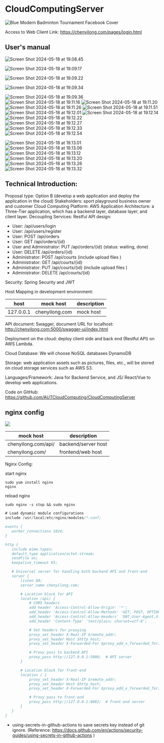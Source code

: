 # CloudComputingServer
![Blue Modern Badminton Tournament Facebook Cover](booking-system-maven/web_app/src/main/webapp/img/logingBg.gif)


Access to Web Client Link: https://chenyilong.com/pages/login.html


 
## User's manual

![Screen Shot 2024-05-18 at 19.08.45](assets/Screen%20Shot%202024-05-18%20at%2019.08.45.png)

![Screen Shot 2024-05-18 at 19.09.17](assets/Screen%20Shot%202024-05-18%20at%2019.09.17.png)


![Screen Shot 2024-05-18 at 19.09.22](assets/Screen%20Shot%202024-05-18%20at%2019.09.22.png)


![Screen Shot 2024-05-18 at 19.09.34](assets/Screen%20Shot%202024-05-18%20at%2019.09.34.png)

![Screen Shot 2024-05-18 at 19.09.36](assets/Screen%20Shot%202024-05-18%20at%2019.09.36.png)
![Screen Shot 2024-05-18 at 19.11.16](assets/Screen%20Shot%202024-05-18%20at%2019.11.16.png)
![Screen Shot 2024-05-18 at 19.11.20](assets/Screen%20Shot%202024-05-18%20at%2019.11.20.png)
![Screen Shot 2024-05-18 at 19.11.26](assets/Screen%20Shot%202024-05-18%20at%2019.11.26.png)
![Screen Shot 2024-05-18 at 19.11.51](assets/Screen%20Shot%202024-05-18%20at%2019.11.51.png)
![Screen Shot 2024-05-18 at 19.12.01](assets/Screen%20Shot%202024-05-18%20at%2019.12.01.png)
![Screen Shot 2024-05-18 at 19.12.14](assets/Screen%20Shot%202024-05-18%20at%2019.12.14.png)
![Screen Shot 2024-05-18 at 19.12.22](assets/Screen%20Shot%202024-05-18%20at%2019.12.22.png)
![Screen Shot 2024-05-18 at 19.12.27](assets/Screen%20Shot%202024-05-18%20at%2019.12.27.png)
![Screen Shot 2024-05-18 at 19.12.33](assets/Screen%20Shot%202024-05-18%20at%2019.12.33.png)
![Screen Shot 2024-05-18 at 19.12.54](assets/Screen%20Shot%202024-05-18%20at%2019.12.54.png)

![Screen Shot 2024-05-18 at 19.13.01](assets/Screen%20Shot%202024-05-18%20at%2019.13.01.png)
![Screen Shot 2024-05-18 at 19.13.06](assets/Screen%20Shot%202024-05-18%20at%2019.13.06.png)
![Screen Shot 2024-05-18 at 19.13.12](assets/Screen%20Shot%202024-05-18%20at%2019.13.12.png)
![Screen Shot 2024-05-18 at 19.13.20](assets/Screen%20Shot%202024-05-18%20at%2019.13.20.png)
![Screen Shot 2024-05-18 at 19.13.26](assets/Screen%20Shot%202024-05-18%20at%2019.13.26.png)
![Screen Shot 2024-05-18 at 19.13.32](assets/Screen%20Shot%202024-05-18%20at%2019.13.32.png)


## Technical Introduction:
Proposal type: Option B (develop a web application and deploy the application in the cloud)
Stakeholders: sport playground business owner and customer
Cloud Computing Platform: AWS 
Application Architecture: a Three-Tier application, which has a backend layer, database layer, and client layer.
Decoupling Services:  Restful API design: 
- User: /api/users/login 
- User: /api/users/register
- User: POST /api/orders
- User: GET /api/orders/{id}
- User and Administrator: PUT /api/orders/{id} (status: waiting, done)
- User: DELETE /api/orders/{id}
- Administrator: POST /api/courts (include upload files )
- Administrator: GET /api/courts/{id}
- Administrator: PUT /api/courts/{id}  (include upload files )
- Administrator: DELETE /api/courts/{id}

Security: Spring Security and JWT

Host Mapping in development environment: 





host | mock host | description
-|-|-
127.0.0.1|              chenyilong.com | mock host

API document: Swagger, document URL for localhost: http://chenyilong.com:5000/swagger-ui/index.html

Deployment on the cloud: deploy client side and back end (Restful API) on  AWS Lambda.

Cloud Database: We will choose NoSQL databases DynamoDB

Storage: web application assets such as pictures, files, etc., will be stored on cloud storage services such as AWS S3.

Languages/Framework:  Java for Backend Service, and JS/ React/Vue to develop web applications.

Code on GitHub:  https://github.com/AUTCloudComputing/CloudComputingServer 

 
 
## nginx config

![](assets/nginx_map.jpg)


mock host | description
-|-
chenyilong.com/api/ | backend/server host
chenyilong.com/ | frontend/web host


Nginx Config: 

start nginx

 ```shell
sudo yum install nginx
nginx
 ```



reload nginx


 ```shell
sudo nginx -s stop && sudo nginx

 ```


 ```Java
# Load dynamic module configurations
include /usr/local/etc/nginx/modules/*.conf;

events {
    worker_connections 1024;
}

http {
    include mime.types;
    default_type application/octet-stream;
    sendfile on;
    keepalive_timeout 65;

    # Universal server for handling both backend API and front-end
    server {
        listen 80;
        server_name chenyilong.com;

        # Location block for API
        location /api/ {
            # CORS headers
            add_header 'Access-Control-Allow-Origin' '*';
            add_header 'Access-Control-Allow-Methods' 'GET, POST, OPTIONS';
            add_header 'Access-Control-Allow-Headers' 'DNT,User-Agent,X-Requested-With,If-Modified-Since,Cache-Control,Content-Type,Range,Authorization';
            add_header 'Content-Type' 'text/plain; charset=utf-8';

            # Set headers for proxying
            proxy_set_header X-Real-IP $remote_addr;
            proxy_set_header Host $http_host;
            proxy_set_header X-Forwarded-For $proxy_add_x_forwarded_for;

            # Proxy pass to backend API
            proxy_pass http://127.0.0.1:5000;  # API server
        }

        # Location block for front-end
        location / {
            proxy_set_header X-Real-IP $remote_addr;
            proxy_set_header Host $http_host;
            proxy_set_header X-Forwarded-For $proxy_add_x_forwarded_for;

            # Proxy pass to front-end
            proxy_pass http://127.0.0.1:8082;  # front-end server 
        }
    }
}

 ```

- using-secrets-in-github-actions to save secrets key instead of git ignore. (Reference: https://docs.github.com/en/actions/security-guides/using-secrets-in-github-actions ) 

